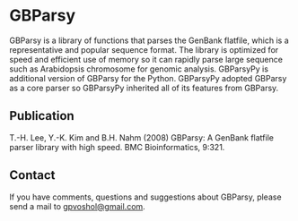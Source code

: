 # GBParsy
GBParsy is a library of functions that parses the GenBank flatfile, which is a representative and popular sequence format. The library is optimized for speed and efficient use of memory so it can rapidly parse large sequence such as Arabidopsis chromosome for genomic analysis. GBParsyPy is additional version of GBParsy for the Python. GBParsyPy adopted GBParsy as a core parser so GBParsyPy inherited all of its features from GBParsy.

## Publication

T.-H. Lee, Y.-K. Kim and B.H. Nahm (2008) GBParsy: A GenBank flatfile parser library with high speed. BMC Bioinformatics, 9:321.

## Contact

If you have comments, questions and suggestions about GBParsy, please send a mail to gpvoshol@gmail.com.
